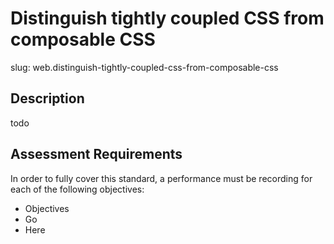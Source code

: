 # Distinguish tightly coupled CSS from composable CSS

slug: web.distinguish-tightly-coupled-css-from-composable-css

## Description
todo

## Assessment Requirements
In order to fully cover this standard, a performance must be recording for each of the following objectives:

- Objectives
- Go
- Here
